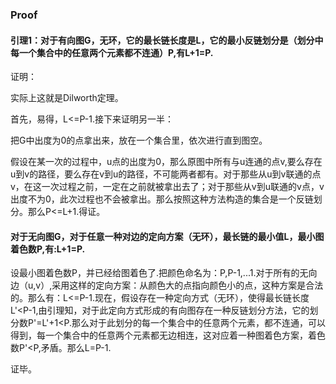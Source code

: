 ### Proof

#### 引理1：对于有向图G，无环，它的最长链长度是L，它的最小反链划分是（划分中每一个集合中的任意两个元素都不连通）P,有L+1=P.

证明：

实际上这就是Dilworth定理。

首先，易得，L<=P-1.接下来证明另一半：

把G中出度为0的点拿出来，放在一个集合里，依次进行直到图空。

假设在某一次的过程中，u点的出度为0，那么原图中所有与u连通的点v,要么存在u到v的路径，要么存在v到u的路径，不可能两者都有。对于那些从u到v联通的点v，在这一次过程之前，一定在之前就被拿出去了；对于那些从v到u联通的v点，v出度不为0，此次过程也不会被拿出。那么按照这种方法构造的集合是一个反链划分。那么P<=L+1.得证。



#### 对于无向图G，对于任意一种对边的定向方案（无环），最长链的最小值L，最小图着色数P,有:L+1=P.

设最小图着色数P，并已经给图着色了.把颜色命名为：P,P-1,...1.对于所有的无向边（u,v）,采用这样的定向方案：从颜色大的点指向颜色小的点，这种方案是合法的。那么有：L<=P-1.现在，假设存在一种定向方式（无环），使得最长链长度L'<P-1,由引理知，对于此定向方式形成的有向图存在一种反链划分方法，它的划分数P'=L'+1<P.那么对于此划分的每一个集合中的任意两个元素，都不连通，可以得到，每一个集合中的任意两个元素都无边相连，这对应着一种图着色方案，着色数P'<P,矛盾。那么L=P-1.

证毕。